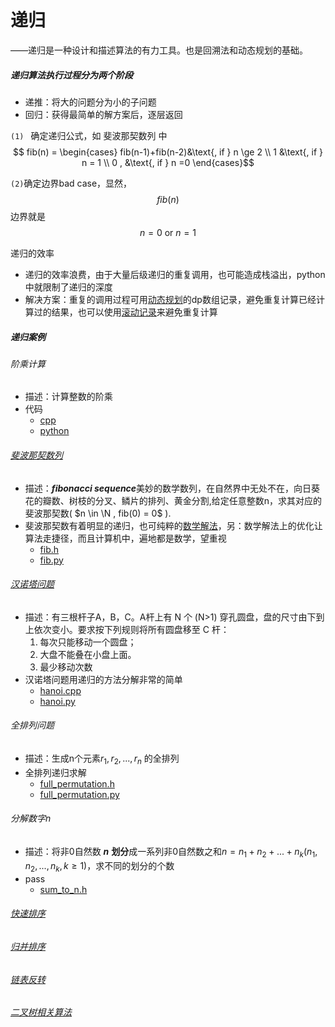 # 递归

——递归是一种设计和描述算法的有力工具。也是回溯法和动态规划的基础。

##### 递归算法执行过程分为两个阶段

- 递推：将大的问题分为小的子问题
- 回归：获得最简单的解方案后，逐层返回

`(1) ` 确定递归公式，如 斐波那契数列 中 $$ fib(n) = \begin{cases} fib(n-1)+fib(n-2)&\text{, if } n \ge 2  \\ 1 &\text{, if } n = 1  \\ 0 , &\text{, if } n =0 \end{cases}$$ 

`(2)`确定边界bad case，显然，$$ fib(n) $$边界就是  $$ n= 0 \text{  or  } n =  1 $$ 

递归的效率

- 递归的效率浪费，由于大量后级递归的重复调用，也可能造成栈溢出，python中就限制了递归的深度
- 解决方案：重复的调用过程可用[动态规划](../updating.md)的dp数组记录，避免重复计算已经计算过的结果，也可以使用[滚动记录](../updating.md)来避免重复计算

##### 递归案例

###### 阶乘计算

- 描述：计算整数的阶乘
- 代码
  - [cpp](../codes/factorial.cpp)
  - [python](../updating.md)

###### [斐波那契数列](https://en.wikipedia.org/wiki/Fibonacci_sequence) 

- 描述：***fibonacci sequence***美妙的数学数列，在自然界中无处不在，向日葵花的瓣数、树枝的分叉、鳞片的排列、黄金分割,给定任意整数n，求其对应的斐波那契数( $n \in \N  , fib(0) = 0$ ).
- 斐波那契数有着明显的递归，也可纯粹的[数学解法](../math_optimize/math.md)，另：数学解法上的优化让算法走捷径，而且计算机中，遍地都是数学，望重视
  - [fib.h](../codes/fib.h)
  - [fib.py](../updating)

###### [汉诺塔问题](https://zh.wikipedia.org/wiki/汉诺塔)

- 描述：有三根杆子A，B，C。A杆上有 N 个 (N>1) 穿孔圆盘，盘的尺寸由下到上依次变小。要求按下列规则将所有圆盘移至 C 杆：
  1. 每次只能移动一个圆盘；
  2. 大盘不能叠在小盘上面。
  3. 最少移动次数
- 汉诺塔问题用递归的方法分解非常的简单
  - [hanoi.cpp]()
  - [hanoi.py]()

###### 全排列问题

- 描述：生成n个元素${r_1,r_2,...,r_n}$ 的全排列
- 全排列递归求解
  - [full_permutation.h](../codes/full_permutation.h) 
  - [full_permutation.py](../updating.md) 

###### 分解数字n

- 描述：将非0自然数 ***n*** **划分**成一系列非0自然数之和$n = n_1+n_2+...+n_k({n_1,n_2,...,n_k,k\ge1})$，求不同的划分的个数
- pass
  - [sum_to_n.h](../codes/sum_to_n.h)


###### [快速排序]()

###### [归并排序]()

###### [链表反转]()

###### [二叉树相关算法]()

